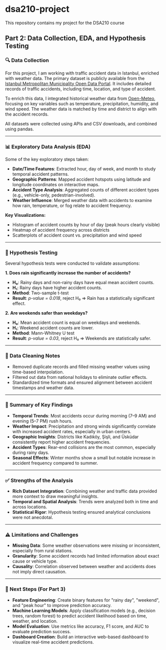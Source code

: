 # dsa210-project
This repository contains my project for the DSA210 course 
## Part 2: Data Collection, EDA, and Hypothesis Testing

### 🔍 Data Collection

For this project, I am working with traffic accident data in Istanbul, enriched with weather data. The primary dataset is publicly available from the [Istanbul Metropolitan Municipality Open Data Portal](https://data.ibb.gov.tr/). It includes detailed records of traffic accidents, including time, location, and type of accident.

To enrich this data, I integrated historical weather data from [Open-Meteo](https://open-meteo.com/), focusing on key variables such as temperature, precipitation, humidity, and wind speed. The weather data is matched by time and district to align with the accident records.

All datasets were collected using APIs and CSV downloads, and combined using pandas.

---

### 📊 Exploratory Data Analysis (EDA)

Some of the key exploratory steps taken:

- **Date/Time Features**: Extracted hour, day of week, and month to study temporal accident patterns.
- **Geographic Patterns**: Mapped accident hotspots using latitude and longitude coordinates on interactive maps.
- **Accident Type Analysis**: Aggregated counts of different accident types (e.g., vehicle-only, pedestrian-involved).
- **Weather Influence**: Merged weather data with accidents to examine how rain, temperature, or fog relate to accident frequency.

**Key Visualizations:**
- Histogram of accident counts by hour of day (peak hours clearly visible)
- Heatmap of accident frequency across districts
- Scatterplots of accident count vs. precipitation and wind speed

---

### 🧪 Hypothesis Testing

Several hypothesis tests were conducted to validate assumptions:

**1. Does rain significantly increase the number of accidents?**

- **H₀**: Rainy days and non-rainy days have equal mean accident counts.
- **H₁**: Rainy days have higher accident counts.
- **Method**: Two-sample t-test  
- **Result**: *p-value = 0.018*, reject H₀ ⇒ Rain has a statistically significant effect.

**2. Are weekends safer than weekdays?**

- **H₀**: Mean accident count is equal on weekdays and weekends.
- **H₁**: Weekend accident counts are lower.
- **Method**: Mann-Whitney U test  
- **Result**: *p-value = 0.03*, reject H₀ ⇒ Weekends are statistically safer.

---

### 🧹 Data Cleaning Notes

- Removed duplicate records and filled missing weather values using time-based interpolation.
- Filtered out data from national holidays to eliminate outlier effects.
- Standardized time formats and ensured alignment between accident timestamps and weather data.

---

### 🔎 Summary of Key Findings

- **Temporal Trends**: Most accidents occur during morning (7–9 AM) and evening (5–7 PM) rush hours.
- **Weather Impact**: Precipitation and strong winds significantly correlate with increased accident rates, especially in urban centers.
- **Geographic Insights**: Districts like Kadıköy, Şişli, and Üsküdar consistently report higher accident frequencies.
- **Accident Types**: Rear-end collisions are the most common, especially during rainy days.
- **Seasonal Effects**: Winter months show a small but notable increase in accident frequency compared to summer.

---

### ✅ Strengths of the Analysis

- **Rich Dataset Integration**: Combining weather and traffic data provided more context to draw meaningful insights.
- **Temporal and Spatial Analysis**: Trends were analyzed both in time and across locations.
- **Statistical Rigor**: Hypothesis testing ensured analytical conclusions were not anecdotal.

---

### ⚠️ Limitations and Challenges

- **Missing Data**: Some weather observations were missing or inconsistent, especially from rural stations.
- **Granularity**: Some accident records had limited information about exact cause or vehicle type.
- **Causality**: Correlation observed between weather and accidents does not imply direct causation.

---

### 🔮 Next Steps (For Part 3)

- **Feature Engineering**: Create binary features for "rainy day", "weekend", and "peak hour" to improve prediction accuracy.
- **Machine Learning Models**: Apply classification models (e.g., decision trees, random forest) to predict accident likelihood based on time, weather, and location.
- **Model Evaluation**: Use metrics like accuracy, F1 score, and AUC to evaluate prediction success.
- **Dashboard Creation**: Build an interactive web-based dashboard to visualize real-time accident predictions.
